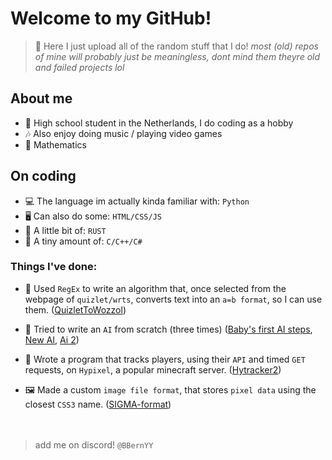 # Welcome to my GitHub!
> 🤔 Here I just upload all of the random stuff that I do! *most (old) repos of mine will probably just be meaningless, dont mind them theyre old and failed projects lol*

## About me
- 🏫 High school student in the Netherlands, I do coding as a hobby
- 🎶 Also enjoy doing music / playing video games
- 🔭 Mathematics

## On coding
- 💻 The language im actually kinda familiar with: `Python`
- 🖥 Can also do some: `HTML/CSS/JS`
- 🦀 A little bit of: `RUST`
- 🤖 A tiny amount of: `C/C++/C#`

### Things I've done:
- 💬 Used `RegEx` to write an algorithm that, once selected from the webpage of `quizlet/wrts`, converts text into an `a=b format`, so I can use them. ([QuizletToWozzol](../../../QuizletToWozzol))
  
- 🤖 Tried to write an `AI` from scratch (three times) ([Baby's first AI steps](../../../baby-his-first-ai-steps), [New AI](../../../newAI), [Ai 2](../../../ai2))
  
- 🔎 Wrote a program that tracks players, using their `API` and timed `GET` requests, on `Hypixel`, a popular minecraft server. ([Hytracker2](../../../HyTracker2))

- 🖼️ Made a custom `image file format`, that stores `pixel data` using the closest `CSS3` name. ([SIGMA-format](../../../SIGMA-format))
<br><br><br>
> add me on discord! `@BBernYY`
